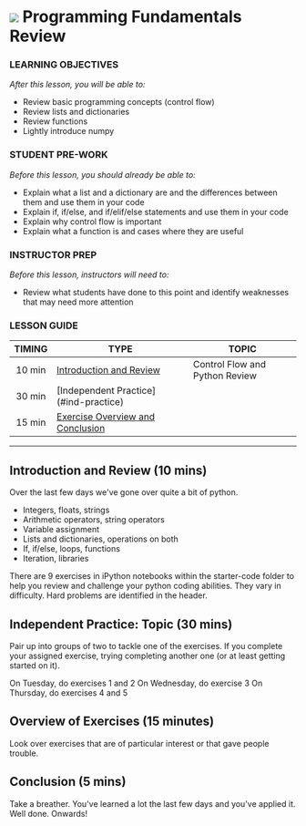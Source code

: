 
# ![](https://ga-dash.s3.amazonaws.com/production/assets/logo-9f88ae6c9c3871690e33280fcf557f33.png) Programming Fundamentals Review



### LEARNING OBJECTIVES
*After this lesson, you will be able to:*
- Review basic programming concepts (control flow)
- Review lists and dictionaries
- Review functions
- Lightly introduce numpy

### STUDENT PRE-WORK
*Before this lesson, you should already be able to:*
- Explain what a list and a dictionary are and the differences between them and use them in your code
- Explain if, if/else, and if/elif/else statements and use them in your code
- Explain why control flow is important
- Explain what a function is and cases where they are useful

### INSTRUCTOR PREP
*Before this lesson, instructors will need to:*
- Review what students have done to this point and identify weaknesses that may need more attention


### LESSON GUIDE
| TIMING  | TYPE  | TOPIC  |
|:-:|---|---|
| 10 min  | [Introduction and Review](#introduction)   | Control Flow and Python Review |
| 30 min  | [Independent Practice] (#ind-practice) |  |
| 15 min  | [Exercise Overview and Conclusion](#exercise-overview)  |   |

---

<a name="Control Flow and Python Review"></a>
## Introduction and Review (10 mins)

Over the last few days we've gone over quite a bit of python.

- Integers, floats, strings
- Arithmetic operators, string operators
- Variable assignment
- Lists and dictionaries, operations on both
- If, if/else, loops, functions
- Iteration, libraries

There are 9 exercises in iPython notebooks within the starter-code folder to help you review and challenge your python coding abilities. They vary in difficulty. Hard problems are identified in the header.

<a name="ind-practice"></a>
## Independent Practice: Topic (30 mins)

Pair up into groups of two to tackle one of the exercises. If you complete your assigned exercise, trying completing another one (or at least getting started on it).

On Tuesday, do exercises 1 and 2
On Wednesday, do exercise 3
On Thursday, do exercises 4 and 5


<a name="exercise-overview"></a>
## Overview of Exercises (15 minutes)

Look over exercises that are of particular interest or that gave people trouble.


<a name="conclusion"></a>
## Conclusion (5 mins)
Take a breather. You've learned a lot the last few days and you've applied it. Well done. Onwards!
